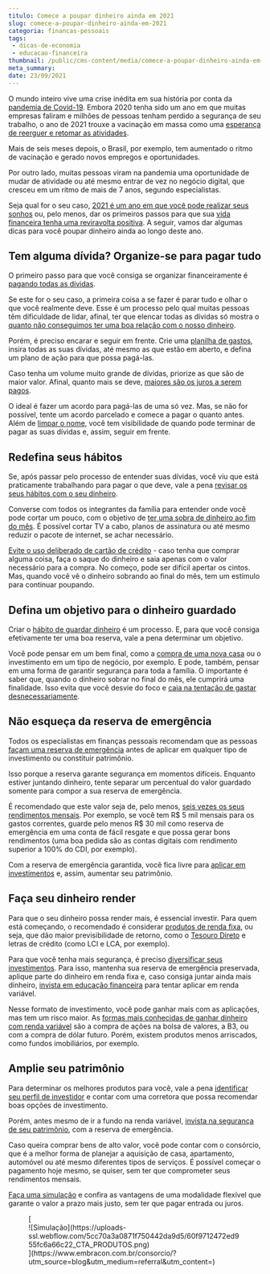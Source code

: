 ```yaml
---
titulo: Comece a poupar dinheiro ainda em 2021
slug: comece-a-poupar-dinheiro-ainda-em-2021
categoria: financas-pessoais
tags:
 - dicas-de-economia
 - educacao-financeira
thumbnail: /public/cms-content/media/comece-a-poupar-dinheiro-ainda-em-2021.jpg
meta_summary: 
date: 23/09/2021
---
```

O mundo inteiro vive uma crise inédita em sua história por conta da [pandemia de Covid-19](https://www.embracon.com.br/blog/caminhos-possiveis-para-recomecar-para-quem-perdeu-o-emprego-na-pandemia). Embora 2020 tenha sido um ano em que muitas empresas faliram e milhões de pessoas tenham perdido a segurança de seu trabalho, o ano de 2021 trouxe a vacinação em massa como uma [esperança de reerguer e retomar as atividades](https://www.embracon.com.br/blog/35-coisas-para-fazer-quando-a-pandemia-passar).

Mais de seis meses depois, o Brasil, por exemplo, tem aumentado o ritmo de vacinação e gerado novos empregos e oportunidades.

Por outro lado, muitas pessoas viram na pandemia uma oportunidade de mudar de atividade ou até mesmo entrar de vez no negócio digital, que cresceu em um ritmo de mais de 7 anos, segundo especialistas.

Seja qual for o seu caso, [2021 é um ano em que você pode realizar seus sonhos](https://www.embracon.com.br/blog/como-fazer-um-planejamento-financeiro-em-2021) ou, pelo menos, dar os primeiros passos para que sua [vida financeira tenha uma reviravolta positiva](https://www.embracon.com.br/blog/planejamento-financeiro-um-guia-para-as-financas-nao-sairem-de-controle). A seguir, vamos dar algumas dicas para você poupar dinheiro ainda ao longo deste ano.

Tem alguma dívida? Organize-se para pagar tudo 
-----------------------------------------------

O primeiro passo para que você consiga se organizar financeiramente é [pagando todas as dívidas](https://www.embracon.com.br/blog/dicas-para-sair-das-dividas).

Se este for o seu caso, a primeira coisa a se fazer é parar tudo e olhar o que você realmente deve. Esse é um processo pelo qual muitas pessoas têm dificuldade de lidar, afinal, ter que elencar todas as dívidas só mostra o [quanto não conseguimos ter uma boa relação com o nosso dinheiro](https://www.embracon.com.br/blog/como-guardar-dinheiro-em-tempos-de-pandemia).

Porém, é preciso encarar e seguir em frente. Crie uma [planilha de gastos](https://www.embracon.com.br/blog/como-criar-uma-planilha-de-planejamento-financeiro), insira todas as suas dívidas, até mesmo as que estão em aberto, e defina um plano de ação para que possa pagá-las.

Caso tenha um volume muito grande de dívidas, priorize as que são de maior valor. Afinal, quanto mais se deve, [maiores são os juros a serem pagos](https://www.embracon.com.br/blog/como-os-juros-afetam-a-sua-vida).

O ideal é fazer um acordo para pagá-las de uma só vez. Mas, se não for possível, tente um acordo parcelado e comece a pagar o quanto antes. Além de [limpar o nome](https://www.embracon.com.br/blog/saiba-o-que-fazer-para-limpar-o-nome), você tem visibilidade de quando pode terminar de pagar as suas dívidas e, assim, seguir em frente.

Redefina seus hábitos 
----------------------

Se, após passar pelo processo de entender suas dívidas, você viu que está praticamente trabalhando para pagar o que deve, vale a pena [revisar os seus hábitos com o seu dinheiro](https://www.embracon.com.br/blog/guia-definitivo-de-como-comecar-a-poupar).

Converse com todos os integrantes da família para entender onde você pode cortar um pouco, com o objetivo de [ter uma sobra de dinheiro ao fim do mês](https://www.embracon.com.br/blog/como-identificar-e-eliminar-gastos-desnecessarios). É possível cortar TV a cabo, planos de assinatura ou até mesmo reduzir o pacote de internet, se achar necessário.

[Evite o uso deliberado de cartão de crédito](https://www.embracon.com.br/blog/divida-de-cartao-de-credito-como-sair-dela-e-nao-entrar-mais) - caso tenha que comprar alguma coisa, faça o saque do dinheiro e saia apenas com o valor necessário para a compra. No começo, pode ser difícil apertar os cintos. Mas, quando você vê o dinheiro sobrando ao final do mês, tem um estímulo para continuar poupando.

Defina um objetivo para o dinheiro guardado 
--------------------------------------------

Criar o [hábito de guardar dinheiro](https://www.embracon.com.br/blog/guardar-poupar-ou-investir-qual-a-diferenca-entre-os-termos) é um processo. E, para que você consiga efetivamente ter uma boa reserva, vale a pena determinar um objetivo.

Você pode pensar em um bem final, como a [compra de uma nova casa](https://www.embracon.com.br/blog/como-conquistar-a-estabilidade-da-casa-propria) ou o investimento em um tipo de negócio, por exemplo. E pode, também, pensar em uma forma de garantir segurança para toda a família. O importante é saber que, quando o dinheiro sobrar no final do mês, ele cumprirá uma finalidade. Isso evita que você desvie do foco e [caia na tentação de gastar desnecessariamente](https://www.embracon.com.br/blog/quais-sao-as-despesas-superfluas-que-podem-ser-cortadas-do-dia-a-dia).

Não esqueça da reserva de emergência 
-------------------------------------

Todos os especialistas em finanças pessoais recomendam que as pessoas [façam uma reserva de emergência](https://www.embracon.com.br/blog/por-que-e-importante-ter-uma-reserva-de-emergencia) antes de aplicar em qualquer tipo de investimento ou constituir patrimônio.

Isso porque a reserva garante segurança em momentos difíceis. Enquanto estiver juntando dinheiro, tente separar um percentual do valor guardado somente para compor a sua reserva de emergência.

É recomendado que este valor seja de, pelo menos, [seis vezes os seus rendimentos mensais](https://www.embracon.com.br/blog/como-fazer-uma-reserva-de-emergencia). Por exemplo, se você tem R$ 5 mil mensais para os gastos correntes, guarde pelo menos R$ 30 mil como reserva de emergência em uma conta de fácil resgate e que possa gerar bons rendimentos (uma boa pedida são as contas digitais com rendimento superior a 100% do CDI, por exemplo).

Com a reserva de emergência garantida, você fica livre para [aplicar em investimentos](https://www.embracon.com.br/blog/qual-o-melhor-investimento-para-r-50-r-500-ou-r-5000) e, assim, aumentar seu patrimônio.

Faça seu dinheiro render 
-------------------------

Para que o seu dinheiro possa render mais, é essencial investir. Para quem está começando, o recomendado é considerar [produtos de renda fixa](https://www.embracon.com.br/blog/quanto-da-minha-renda-posso-investir), ou seja, que dão maior previsibilidade de retorno, como o [Tesouro Direto](https://www.embracon.com.br/blog/tesouro-direto-guia-rapido-com-tudo-o-que-voce-precisa-saber) e letras de crédito (como LCI e LCA, por exemplo).

Para que você tenha mais segurança, é preciso [diversificar seus investimentos](https://www.embracon.com.br/blog/diversificar-investimentos-financeiros-e-possivel). Para isso, mantenha sua reserva de emergência preservada, aplique parte do dinheiro em renda fixa e, caso consiga juntar ainda mais dinheiro, [invista em educação financeira](https://www.embracon.com.br/blog/entenda-a-importancia-da-educacao-financeira-na-sua-vida) para tentar aplicar em renda variável.

Nesse formato de investimento, você pode ganhar mais com as aplicações, mas tem um risco maior. As [formas mais conhecidas de ganhar dinheiro com renda variável](https://www.embracon.com.br/blog/investimentos-alto-risco-vale-a-pena) são a compra de ações na bolsa de valores, a B3, ou com a compra de dólar futuro. Porém, existem produtos menos arriscados, como fundos imobiliários, por exemplo.

Amplie seu patrimônio 
----------------------

Para determinar os melhores produtos para você, vale a pena [identificar seu perfil de investidor](https://www.embracon.com.br/blog/perfil-de-investidor-conheca-os-tipos-e-saiba-qual-e-o-seu) e contar com uma corretora que possa recomendar boas opções de investimento.

Porém, antes mesmo de ir a fundo na renda variável, [invista na segurança de seu patrimônio](https://www.embracon.com.br/blog/5-formas-de-aumentar-seu-patrimonio-com-o-consorcio), com a reserva de emergência.

Caso queira comprar bens de alto valor, você pode contar com o consórcio, que é a melhor forma de planejar a aquisição de casa, apartamento, automóvel ou até mesmo diferentes tipos de serviços. É possível começar o pagamento hoje mesmo, se quiser, sem ter que comprometer seus rendimentos mensais.

[Faça uma simulação](https://www.embracon.com.br/) e confira as vantagens de uma modalidade flexível que garante o valor a prazo mais justo, sem ter que pagar entrada ou juros.

<figure class="w-richtext-figure-type-image w-richtext-align-center">[<div>![Simulação](https://uploads-ssl.webflow.com/5cc70a3a0871f750442da9d5/60f9712472ed955fc6a66c22_CTA_PRODUTOS.png)</div>](https://www.embracon.com.br/consorcio/?utm_source=blog&utm_medium=referral&utm_content=)</figure>
